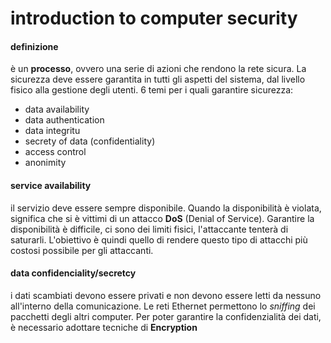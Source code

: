 # introduction to computer security

#### definizione

è un **processo**, ovvero una serie di azioni che rendono la rete sicura. La sicurezza deve essere garantita in tutti gli aspetti del sistema, dal livello fisico alla gestione degli utenti.
6 temi per i quali garantire sicurezza:
- data availability
- data authentication
- data integritu
- secrety of data (confidentiality)
- access control
- anonimity

#### service availability
il servizio deve essere sempre disponibile. Quando la disponibilità è violata, significa che si è vittimi di un attacco **DoS** (Denial of Service).
Garantire la disponibilità è difficile, ci sono dei limiti fisici, l'attaccante tenterà di saturarli.
L'obiettivo è quindi quello di rendere questo tipo di attacchi più costosi possibile per gli attaccanti.

#### data confidenciality/secretcy
i dati scambiati devono essere privati e non devono essere letti da nessuno all'interno della comunicazione.
Le reti Ethernet permettono lo *sniffing* dei pacchetti degli altri computer.
Per poter garantire la confidenzialità dei dati, è necessario adottare tecniche di **Encryption**

